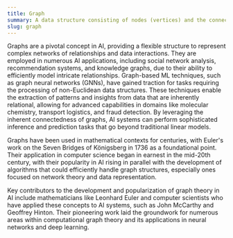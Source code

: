 ```yaml
---
title: Graph  
summary: A data structure consisting of nodes (vertices) and the connections (edges) between them, used extensively in AI for modeling relationships and interactions among various entities.
slug: graph
---  
```


Graphs are a pivotal concept in AI, providing a flexible structure to represent complex networks of relationships and data interactions. They are employed in numerous AI applications, including social network analysis, recommendation systems, and knowledge graphs, due to their ability to efficiently model intricate relationships. Graph-based ML techniques, such as graph neural networks (GNNs), have gained traction for tasks requiring the processing of non-Euclidean data structures. These techniques enable the extraction of patterns and insights from data that are inherently relational, allowing for advanced capabilities in domains like molecular chemistry, transport logistics, and fraud detection. By leveraging the inherent connectedness of graphs, AI systems can perform sophisticated inference and prediction tasks that go beyond traditional linear models.

Graphs have been used in mathematical contexts for centuries, with Euler's work on the Seven Bridges of Königsberg in 1736 as a foundational point. Their application in computer science began in earnest in the mid-20th century, with their popularity in AI rising in parallel with the development of algorithms that could efficiently handle graph structures, especially ones focused on network theory and data representation.

Key contributors to the development and popularization of graph theory in AI include mathematicians like Leonhard Euler and computer scientists who have applied these concepts to AI systems, such as John McCarthy and Geoffrey Hinton. Their pioneering work laid the groundwork for numerous areas within computational graph theory and its applications in neural networks and deep learning.